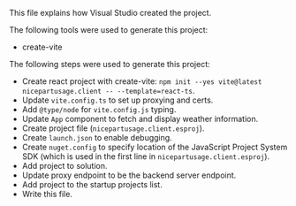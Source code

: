 This file explains how Visual Studio created the project.

The following tools were used to generate this project:
- create-vite

The following steps were used to generate this project:
- Create react project with create-vite: `npm init --yes vite@latest nicepartusage.client -- --template=react-ts`.
- Update `vite.config.ts` to set up proxying and certs.
- Add `@type/node` for `vite.config.js` typing.
- Update `App` component to fetch and display weather information.
- Create project file (`nicepartusage.client.esproj`).
- Create `launch.json` to enable debugging.
- Create `nuget.config` to specify location of the JavaScript Project System SDK (which is used in the first line in `nicepartusage.client.esproj`).
- Add project to solution.
- Update proxy endpoint to be the backend server endpoint.
- Add project to the startup projects list.
- Write this file.
